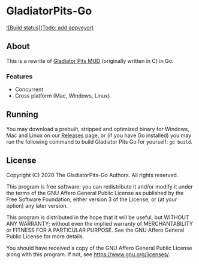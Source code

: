 # GladiatorPits-Go

[![Build status](Todo: add appveyor)]()

## About

This is a rewrite of [Gladiator Pits MUD](https://github.com/servusdei2018/gladiatorpits-mud/) (originally written in C) in Go.

### Features

 - Concurrent
 - Cross platform (Mac, Windows, Linux)

## Running

You may download a prebuilt, stripped and optimized binary for Windows, Mac and Linux on our [Releases](https://github.com/servusDei2018/GladiatorPits-Go/releases/latest) page, or (if you have Go installed) you may run the following command to build Gladiator Pits Go for yourself: `go build`.

## License

Copyright (C) 2020 The GladiatorPits-Go Authors. All rights reserved.

This program is free software: you can redistribute it and/or modify it under the terms of the GNU Affero General Public License as published by the Free Software Foundation, either version 3 of the License, or (at your option) any later version.

This program is distributed in the hope that it will be useful, but WITHOUT ANY WARRANTY; without even the implied warranty of MERCHANTABILITY or FITNESS FOR A PARTICULAR PURPOSE.  See the GNU Affero General Public License for more details.

You should have received a copy of the GNU Affero General Public License along with this program.  If not, see <https://www.gnu.org/licenses/>.
